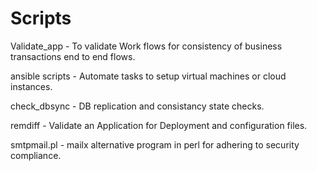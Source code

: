 # Scripts

Validate_app - To validate Work flows for consistency of business transactions end to end flows.

ansible scripts - Automate tasks to setup virtual machines or cloud instances.

check_dbsync - DB replication and consistancy state checks.

remdiff - Validate an Application for Deployment and configuration files.

smtpmail.pl - mailx alternative program in perl for adhering to security compliance.
